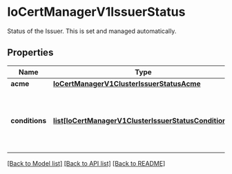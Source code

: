 # IoCertManagerV1IssuerStatus

Status of the Issuer. This is set and managed automatically.
## Properties
Name | Type | Description | Notes
------------ | ------------- | ------------- | -------------
**acme** | [**IoCertManagerV1ClusterIssuerStatusAcme**](IoCertManagerV1ClusterIssuerStatusAcme.md) |  | [optional] 
**conditions** | [**list[IoCertManagerV1ClusterIssuerStatusConditions]**](IoCertManagerV1ClusterIssuerStatusConditions.md) | List of status conditions to indicate the status of a CertificateRequest. Known condition types are &#x60;Ready&#x60;. | [optional] 

[[Back to Model list]](../README.md#documentation-for-models) [[Back to API list]](../README.md#documentation-for-api-endpoints) [[Back to README]](../README.md)


